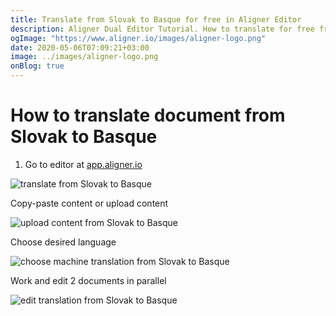 ```yaml
---
title: Translate from Slovak to Basque for free in Aligner Editor
description: Aligner Dual Editor Tutorial. How to translate for free from Slovak to Basque. Aligner is multilingual document management platform. 
ogImage: "https://www.aligner.io/images/aligner-logo.png"
date: 2020-05-06T07:09:21+03:00
image: ../images/aligner-logo.png
onBlog: true
---
```


# How to translate document from Slovak to Basque

1. Go to editor at [app.aligner.io](https://app.aligner.io "Aligner App web page")

![translate from Slovak to Basque](../aligner-blank-editor.png "translate from Slovak to Basque")

Copy-paste content or upload content

![upload content from Slovak to Basque](../aligner-uploaded-document.png "upload content from Slovak to Basque")

Choose desired language

![choose machine translation from Slovak to Basque](../aligner-language-dropdown.png "choose machine translation from Slovak to Basque")

Work and edit 2 documents in parallel

![edit translation from Slovak to Basque](../aligner-double-sitded-editor.png "edit translation from Slovak to Basque")

